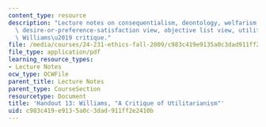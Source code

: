 ```yaml
---
content_type: resource
description: "Lecture notes on consequentialism, deontology, welfarism, hedonism,\
  \ desire-or-preference-satisfaction view, objective list view, utilitarianism, and\
  \ Williams\u2019 critique."
file: /media/courses/24-231-ethics-fall-2009/c983c419e9135a0c3dad911ff2e2410b_MIT24_231F09_lec14.pdf
file_type: application/pdf
learning_resource_types:
- Lecture Notes
ocw_type: OCWFile
parent_title: Lecture Notes
parent_type: CourseSection
resourcetype: Document
title: 'Handout 13: Williams, "A Critique of Utilitarianism"'
uid: c983c419-e913-5a0c-3dad-911ff2e2410b
---
```

